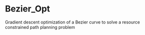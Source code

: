 # Bezier_Opt
Gradient descent optimization of a Bezier curve to solve a resource constrained path planning problem
